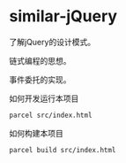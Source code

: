 # similar-jQuery
了解jQuery的设计模式。

链式编程的思想。

事件委托的实现。


如何开发运行本项目

```bash
parcel src/index.html
```

如何构建本项目

```bash
parcel build src/index.html
```
